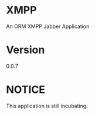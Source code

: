 # XMPP
An ORM XMPP Jabber Application

# Version
0.0.7

# NOTICE
This application is still incubating.